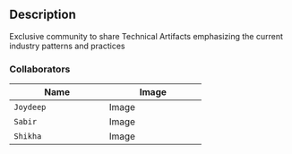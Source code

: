 ## Description
Exclusive community to share Technical Artifacts emphasizing the current industry patterns and practices

### Collaborators

| <img width=50/> Name <img width=50/> | <img width=50/>  Image <img width=50/> |
|--|--|
| `Joydeep` |Image|
|`Sabir`|Image|
|`Shikha`|Image|



